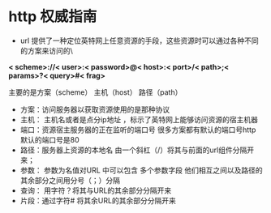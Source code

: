 # http 权威指南 
 
  +  url 提供了一种定位英特网上任意资源的手段，这些资源时可以通过各种不同的方案来访问的\

**< scheme>://< user>:< password>@< host>:< port>/< path>;< params>?< query>#< frag>**
 
主要的是方案（scheme） 主机（host） 路径（path）  
  
  + 方案：访问服务器以获取资源使用的是那种协议
  + 主机： 主机名或者是点分ip地址 ，标示了英特网上能够访问资源的宿主机器
  + 端口：资源宿主服务器的正在监听的端口号 很多方案都有默认的端口号http 默认的端口号是80 
  + 路径：服务器上资源的本地名 由一个斜杠（/）将其与前面的url组件分隔开来；
  + 参数： 参数为名值对URL 中可以包含 多个参数字段 他们相互之间以及路径的其余部分之间用分号（；）分隔
  + 查询： 用字符？将其与URL的其余部分分隔开来
  + 片段：通过字符# 将其余URL的其余部分分隔开来 
 
 
